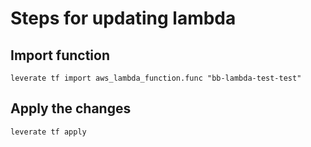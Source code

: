 # Steps for updating lambda

## Import function

``` shell
leverate tf import aws_lambda_function.func "bb-lambda-test-test"
```

## Apply the changes

``` shell
leverate tf apply
```


